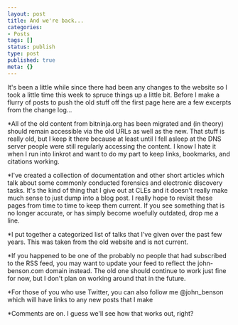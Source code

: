 ```yaml
---
layout: post
title: And we're back...
categories:
- Posts
tags: []
status: publish
type: post
published: true
meta: {}
---
```

It's been a little while since there had been any changes to the website so I took a little time this week to spruce things up a little bit. Before I make a flurry of posts to push the old stuff off the first page here are a few excerpts from the change log...

*All of the old content from bitninja.org has been migrated and (in theory) should remain accessible via the old URLs as well as the new. That stuff is really old, but I keep it there because at least until I fell asleep at the DNS server people were still regularly accessing the content. I know I hate it when I run into linkrot and want to do my part to keep links, bookmarks, and citations working.


*I've created a collection of documentation and other short articles which talk about some commonly conducted forensics and electronic discovery tasks. It's the kind of thing that I give out at CLEs and it doesn't really make much sense to just dump into a blog post. I really hope to revisit these pages from time to time to keep them current. If you see something that is no longer accurate, or has simply become woefully outdated, drop me a line.


*I put together a categorized list of talks that I've given over the past few years. This was taken from the old website and is not current.


*If you happened to be one of the probably no people that had subscribed to the RSS feed, you may want to update your feed to reflect the john-benson.com domain instead. The old one should continue to work just fine for now, but I don't plan on working around that in the future.


*For those of you who use Twitter, you can also follow me @john_benson which will have links to any new posts that I make


*Comments are on. I guess we'll see how that works out, right?
